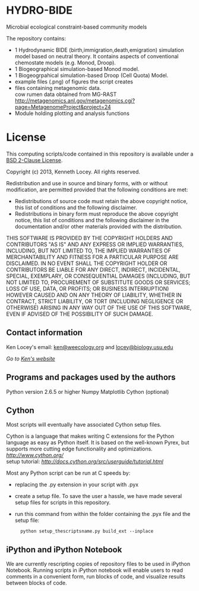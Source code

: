HYDRO-BIDE
==========

Microbial ecological constraint-based community models

The repository contains:
* 1 Hydrodynamic BIDE (birth,immigration,death,emigration) simulation model based on neutral theory.
It contains aspects of conventional chemostate models (e.g. Monod, Droop).
* 1 Biogeographical simulation-based Monod model.
* 1 Biogeogrpahical simulation-based Droop (Cell Quota) Model.
* example files (.png) of figures the script creates
* files containing metagenomic data.  
  cow rumen data obtained from MG-RAST  http://metagenomics.anl.gov/metagenomics.cgi?page=MetagenomeProject&project=24 
* Module holding plotting and analysis functions

License
=======

This computing scripts/code contained in this repository is available under a [BSD 2-Clause License](http://opensource.org/licenses/bsd-license.php).

Copyright (c) 2013, Kenneth Locey. All rights reserved.

Redistribution and use in source and binary forms, with or without modification, are permitted provided that the following conditions are met:

* Redistributions of source code must retain the above copyright notice, this list of conditions and the following disclaimer.
* Redistributions in binary form must reproduce the above copyright notice, this list of conditions and the following disclaimer in the documentation and/or other materials provided with the distribution.

THIS SOFTWARE IS PROVIDED BY THE COPYRIGHT HOLDERS AND CONTRIBUTORS "AS IS" AND ANY EXPRESS OR IMPLIED WARRANTIES, INCLUDING, BUT NOT LIMITED TO, THE IMPLIED WARRANTIES OF MERCHANTABILITY AND FITNESS FOR A PARTICULAR PURPOSE ARE DISCLAIMED. IN NO EVENT SHALL THE COPYRIGHT HOLDER OR CONTRIBUTORS BE LIABLE FOR ANY DIRECT, INDIRECT, INCIDENTAL, SPECIAL, EXEMPLARY, OR CONSEQUENTIAL DAMAGES (INCLUDING, BUT NOT LIMITED TO, PROCUREMENT OF SUBSTITUTE GOODS OR SERVICES; LOSS OF USE, DATA, OR PROFITS; OR BUSINESS INTERRUPTION) HOWEVER CAUSED AND ON ANY THEORY OF LIABILITY, WHETHER IN CONTRACT, STRICT LIABILITY, OR TORT (INCLUDING NEGLIGENCE OR OTHERWISE) ARISING IN ANY WAY OUT OF THE USE OF THIS SOFTWARE, EVEN IF ADVISED OF THE POSSIBILITY OF SUCH DAMAGE.

Contact information
-------------------
Ken Locey's email: ken@weecology.org and locey@biology.usu.edu

*Go to [Ken's website](http://kenlocey.weecology.org)*


Programs and packages used by the authors
-------------------------------

Python version 2.6.5 or higher
Numpy
Matplotlib
Cython (optional)

Cython
------
Most scripts will eventually have associated Cython setup files.


Cython is a language that makes writing C extensions for the Python language as easy as Python itself.
It is based on the well-known Pyrex, but supports more cutting edge functionality and optimizations.
*http://www.cython.org/*  
setup tutorial: *http://docs.cython.org/src/userguide/tutorial.html*

Most any Python script can be run at C speeds by:
* replacing the .py extension in your script with .pyx
* create a setup file. To save the user a hassle, we have made several setup files for scripts in this repository.
* run this command from within the folder containing the .pyx file and the setup file:


        python setup_thescriptsname.py build_ext --inplace

iPython and iPython Notebook
----------------------------

We are currently rescripting copies of repository files to be used in iPython Notebook. Running scripts in
iPython notebook will enable users to read comments in a convenient form, run blocks of code, and visualize
results between blocks of code. 
